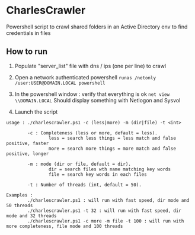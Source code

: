 # CharlesCrawler
Powershell script to crawl shared folders in an Active Directory env to find credentials in files

## How to run

 1. Populate "server_list" file with dns / ips (one per line) to crawl

 2. Open a network authenticated powershell 
`runas /netonly /user:USER@DOMAIN.LOCAL powershell`

 3. In the powershell window : verify that everything is ok 
`net view \\DOMAIN.LOCAL` 
Should display something with Netlogon and Sysvol

 4. Launch the script
```
usage : ./charlescrawler.ps1 -c (less|more) -m (dir|file) -t <int>

        -c : Completeness (less or more, default = less).
                less = search less things = less match and false positive, faster
                more = search more things = more match and false positive, longer

        -m : mode (dir or file, default = dir).
                dir = search files wth name matching key words
                file = search key words in each files

        -t : Number of threads (int, default = 50).
        
Examples :
        ./charlescrawler.ps1 : will run with fast speed, dir mode and 50 threads
        ./charlescrawler.ps1 -t 32 : will run with fast speed, dir mode and 32 threads
        ./charlescrawler.ps1 -c more -m file -t 100 : will run with more completeness, file mode and 100 threads
